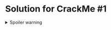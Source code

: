 # Solution for CrackMe #1
<details>
  <summary>Spoiler warning</summary>
The way to solve this crackme is to overcome the obfuscation, and then interpret the bytecode correctly. 
A working key can be generated using this method:

```java
int user_code_temp, user_code_crc, valid_code_crc;

// a bit of optimization
valid_code_crc = "XVCe".hashCode();

// outer, "permutation" loop
for(int user_code = 1; user_code != 0; user_code++) {
    user_code_temp = user_code; 
    user_code_crc = user_code_temp << 8;

    // inner, basic validation loop
    for(int j = 0; user_code_temp > 1; j++) {
        if ((-(user_code_temp%2)) == 0) {
            user_code_temp >>= 1;
        } else {
            user_code_temp = user_code_temp ^ 2;
            if (user_code_crc << 2 == 0) {
                // a bit more optimizations
                break;
            }
            user_code_temp--;
        }
        user_code_crc = (user_code_crc << user_code_temp) ^ (user_code_temp % 5);
        if ((user_code_crc << 2) == user_code_temp) {
            user_code_temp = user_code_temp ^ 6;
        }
    }

    // second stage validation
    // at this point, if this validation passes, we print the valid input value
    if (user_code_crc == valid_code_crc) {
        System.out.println(String.format("%d", user_code));
    }
}
```

The full explaination can be read at http://www.nullsecurity.org/article/crackmes_one_noverify_graxcode_java_crackme_1


</details>
